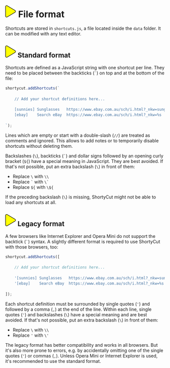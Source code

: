 # ![](img/arrow.svg) File format

Shortcuts are stored in `shortcuts.js`, a file located inside the `data` folder.
It can be modified with any text editor.

## ![](img/arrow.svg) Standard format

Shortcuts are defined as a JavaScript string with one shortcut per line.
They need to be placed between the backticks (`` ` ``) on top and at the bottom of the file:

```javascript
shortycut.addShortcuts(`

    // Add your shortcut definitions here...

    [sunnies] Sunglasses   https://www.ebay.com.au/sch/i.html?_nkw=sunglasses
    [ebay]    Search eBay  https://www.ebay.com.au/sch/i.html?_nkw=%s

`);
```

Lines which are empty or start with a double-slash (`//`) are treated as comments and ignored.
This allows to add notes or to temporarily disable shortcuts without deleting them.

Backslashes (`\`), backticks (`` ` ``) and dollar signs followed by an opening curly bracket (`${`)
have a special meaning in JavaScript.
They are best avoided.
If that's not possible, put an extra backslash (`\`) in front of them:

* Replace `\` with `\\`
* Replace `` ` `` with ``\` ``
* Replace `${` with `\${`

If the preceding backslash (`\`) is missing, ShortyCut might not be able to load any shortcuts at all.

## ![](img/arrow.svg) Legacy format

A few browsers like Internet Explorer and Opera Mini do not support the backtick (`` ` ``) syntax.
A slightly different format is required to use ShortyCut with those browsers, too:

```javascript
shortycut.addShortcuts([

    // Add your shortcut definitions here...

    '[sunnies] Sunglasses   https://www.ebay.com.au/sch/i.html?_nkw=sunglasses',
    '[ebay]    Search eBay  https://www.ebay.com.au/sch/i.html?_nkw=%s'

]);
```

Each shortcut definition must be surrounded by single quotes (`'`)
and followed by a comma (`,`) at the end of the line.
Within each line, single quotes (`'`) and backslashes (`\`) have a special meaning and are best avoided.
If that's not possible, put an extra backslash (`\`) in front of them:

* Replace `\` with `\\`
* Replace `` ' `` with ``\' ``

The legacy format has better compatibility and works in all browsers.
But it's also more prone to errors, e.g. by accidentally omitting one of the single quotes (`'`) or commas (`,`).
Unless Opera Mini or Internet Explorer is used, it's recommended to use the standard format.
